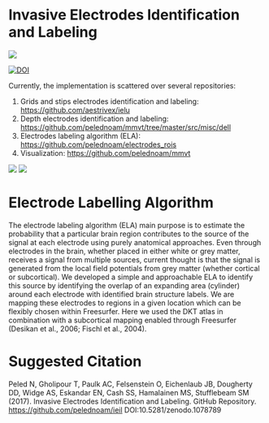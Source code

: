 # Invasive Electrodes Identification and Labeling
<img src="https://user-images.githubusercontent.com/1643819/33784517-2d0ba35c-dc2f-11e7-9136-a4290882a79f.png">

[![DOI](https://zenodo.org/badge/113069975.svg)](https://zenodo.org/badge/latestdoi/113069975)

Currently, the implementation is scattered over several repositories:
1) Grids and stips electrodes identification and labeling: 
https://github.com/aestrivex/ielu
2) Depth electrodes identification and labeling: 
https://github.com/pelednoam/mmvt/tree/master/src/misc/dell
3) Electrodes labeling algorithm (ELA):
https://github.com/pelednoam/electrodes_rois
4) Visualization:
https://github.com/pelednoam/mmvt

<img src="https://user-images.githubusercontent.com/1643819/33784824-4f82fd80-dc30-11e7-9528-de12de5f339b.png">
<img src="https://user-images.githubusercontent.com/1643819/33784886-91013a7e-dc30-11e7-946a-a1a954733667.png">

# Electrode Labelling Algorithm
The electrode labeling algorithm (ELA) main purpose is to estimate the probability that a particular brain region contributes to the source of the signal at each electrode using purely anatomical approaches. Even through electrodes in the brain, whether placed in either white or grey matter, receives a signal from multiple sources, current thought is that the signal is generated from the local field potentials from grey matter (whether cortical or subcortical). We developed a simple and approachable ELA to identify this source by identifying the overlap of an expanding area (cylinder) around each electrode with identified brain structure labels. We are mapping these electrodes to regions in a given location which can be flexibly chosen within Freesurfer. Here we used the DKT atlas in combination with a subcortical mapping enabled through Freesurfer (Desikan et al., 2006; Fischl et al., 2004). 

# Suggested Citation
Peled N, Gholipour T, Paulk AC, Felsenstein O, Eichenlaub JB, Dougherty DD, Widge AS, Eskandar EN, Cash SS, Hamalainen MS, Stufflebeam SM (2017). Invasive Electrodes Identification and Labeling. GitHub Repository. https://github.com/pelednoam/ieil DOI:10.5281/zenodo.1078789

